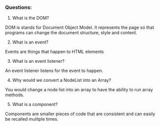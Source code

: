 ### Questions:
1. What is the DOM?

DOM is stands for Document Object Model. It represents the page so that programs can change the document structure, style and content.

2. What is an event?

Events are things that happen to HTML elements

3. What is an event listener?

An event listener listens for the event to happen.

4. Why would we convert a NodeList into an Array?

You would change a node list into an array to have the ability to run array methods.

5. What is a component? 

Components are smaller pieces of code that are consistent and can easily be recalled mulitple times.
